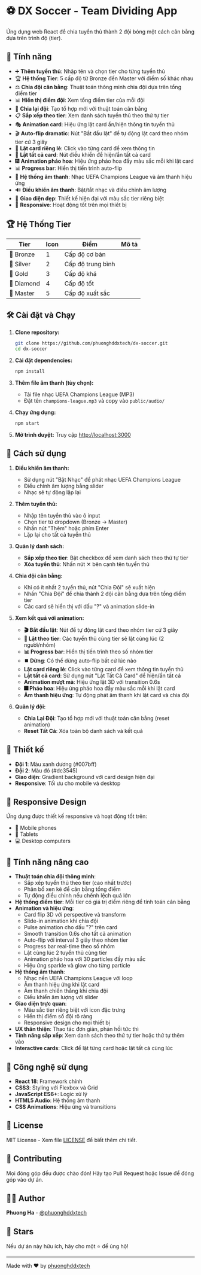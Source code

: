 # ⚽ DX Soccer - Team Dividing App

Ứng dụng web React để chia tuyển thủ thành 2 đội bóng một cách cân bằng dựa trên trình độ (tier).

## 🚀 Tính năng

- ➕ **Thêm tuyển thủ**: Nhập tên và chọn tier cho từng tuyển thủ
- 🏆 **Hệ thống Tier**: 5 cấp độ từ Bronze đến Master với điểm số khác nhau
- ⚖️ **Chia đội cân bằng**: Thuật toán thông minh chia đội dựa trên tổng điểm tier
- 📊 **Hiển thị điểm đội**: Xem tổng điểm tier của mỗi đội
- 🔄 **Chia lại đội**: Tạo tổ hợp mới với thuật toán cân bằng
- 📋 **Sắp xếp theo tier**: Xem danh sách tuyển thủ theo thứ tự tier
- 🎭 **Animation card**: Hiệu ứng lật card ẩn/hiện thông tin tuyển thủ
- 🎬 **Auto-flip dramatic**: Nút "Bắt đầu lật" để tự động lật card theo nhóm tier cứ 3 giây
- 🎯 **Lật card riêng lẻ**: Click vào từng card để xem thông tin
- 🎪 **Lật tất cả card**: Nút điều khiển để hiện/ẩn tất cả card
- 🎆 **Animation pháo hoa**: Hiệu ứng pháo hoa đầy màu sắc mỗi khi lật card
- 📊 **Progress bar**: Hiển thị tiến trình auto-flip
- 🎵 **Hệ thống âm thanh**: Nhạc UEFA Champions League và âm thanh hiệu ứng
- 🔊 **Điều khiển âm thanh**: Bật/tắt nhạc và điều chỉnh âm lượng
- 🎨 **Giao diện đẹp**: Thiết kế hiện đại với màu sắc tier riêng biệt
- 📱 **Responsive**: Hoạt động tốt trên mọi thiết bị

## 🏆 Hệ Thống Tier

| Tier | Icon | Điểm | Mô tả |
|------|------|------|-------|
| 🥉 Bronze | 1 | Cấp độ cơ bản |
| 🥈 Silver | 2 | Cấp độ trung bình |
| 🥇 Gold | 3 | Cấp độ khá |
| 💎 Diamond | 4 | Cấp độ tốt |
| 👑 Master | 5 | Cấp độ xuất sắc |

## 🛠️ Cài đặt và Chạy

1. **Clone repository:**
   ```bash
   git clone https://github.com/phuonghddxtech/dx-soccer.git
   cd dx-soccer
   ```

2. **Cài đặt dependencies:**
   ```bash
   npm install
   ```

3. **Thêm file âm thanh (tùy chọn):**
   - Tải file nhạc UEFA Champions League (MP3)
   - Đặt tên `champions-league.mp3` và copy vào `public/audio/`

4. **Chạy ứng dụng:**
   ```bash
   npm start
   ```

5. **Mở trình duyệt:**
   Truy cập [http://localhost:3000](http://localhost:3000)

## 📖 Cách sử dụng

1. **Điều khiển âm thanh:**
   - Sử dụng nút "Bật Nhạc" để phát nhạc UEFA Champions League
   - Điều chỉnh âm lượng bằng slider
   - Nhạc sẽ tự động lặp lại

2. **Thêm tuyển thủ:**
   - Nhập tên tuyển thủ vào ô input
   - Chọn tier từ dropdown (Bronze → Master)
   - Nhấn nút "Thêm" hoặc phím Enter
   - Lặp lại cho tất cả tuyển thủ

3. **Quản lý danh sách:**
   - **Sắp xếp theo tier**: Bật checkbox để xem danh sách theo thứ tự tier
   - **Xóa tuyển thủ**: Nhấn nút ✕ bên cạnh tên tuyển thủ

4. **Chia đội cân bằng:**
   - Khi có ít nhất 2 tuyển thủ, nút "Chia Đội" sẽ xuất hiện
   - Nhấn "Chia Đội" để chia thành 2 đội cân bằng dựa trên tổng điểm tier
   - Các card sẽ hiển thị với dấu "?" và animation slide-in

5. **Xem kết quả với animation:**
   - **🎬 Bắt đầu lật**: Nút để tự động lật card theo nhóm tier cứ 3 giây
   - **👑 Lật theo tier**: Các tuyển thủ cùng tier sẽ lật cùng lúc (2 người/nhóm)
   - **📊 Progress bar**: Hiển thị tiến trình theo số nhóm tier
   - **⏹️ Dừng**: Có thể dừng auto-flip bất cứ lúc nào
   - **Lật card riêng lẻ**: Click vào từng card để xem thông tin tuyển thủ
   - **Lật tất cả card**: Sử dụng nút "Lật Tất Cả Card" để hiện/ẩn tất cả
   - **Animation mượt mà**: Hiệu ứng lật 3D với transition 0.6s
   - **🎆 Pháo hoa**: Hiệu ứng pháo hoa đầy màu sắc mỗi khi lật card
   - **Âm thanh hiệu ứng**: Tự động phát âm thanh khi lật card và chia đội

6. **Quản lý đội:**
   - **Chia Lại Đội**: Tạo tổ hợp mới với thuật toán cân bằng (reset animation)
   - **Reset Tất Cả**: Xóa toàn bộ danh sách và kết quả

## 🎨 Thiết kế

- **Đội 1**: Màu xanh dương (#007bff)
- **Đội 2**: Màu đỏ (#dc3545)
- **Giao diện**: Gradient background với card design hiện đại
- **Responsive**: Tối ưu cho mobile và desktop

## 📱 Responsive Design

Ứng dụng được thiết kế responsive và hoạt động tốt trên:
- 📱 Mobile phones
- 📱 Tablets  
- 💻 Desktop computers

## 🎯 Tính năng nâng cao

- **Thuật toán chia đội thông minh**: 
  - Sắp xếp tuyển thủ theo tier (cao nhất trước)
  - Phân bổ xen kẽ để cân bằng tổng điểm
  - Tự động điều chỉnh nếu chênh lệch quá lớn
- **Hệ thống điểm tier**: Mỗi tier có giá trị điểm riêng để tính toán cân bằng
- **Animation và hiệu ứng**: 
  - Card flip 3D với perspective và transform
  - Slide-in animation khi chia đội
  - Pulse animation cho dấu "?" trên card
  - Smooth transition 0.6s cho tất cả animation
  - Auto-flip với interval 3 giây theo nhóm tier
  - Progress bar real-time theo số nhóm
  - Lật cùng lúc 2 tuyển thủ cùng tier
  - Animation pháo hoa với 30 particles đầy màu sắc
  - Hiệu ứng sparkle và glow cho từng particle
- **Hệ thống âm thanh**: 
  - Nhạc nền UEFA Champions League với loop
  - Âm thanh hiệu ứng khi lật card
  - Âm thanh chiến thắng khi chia đội
  - Điều khiển âm lượng với slider
- **Giao diện trực quan**: 
  - Màu sắc tier riêng biệt với icon đặc trưng
  - Hiển thị điểm số đội rõ ràng
  - Responsive design cho mọi thiết bị
- **UX thân thiện**: Thao tác đơn giản, phản hồi tức thì
- **Tính năng sắp xếp**: Xem danh sách theo thứ tự tier hoặc thứ tự thêm vào
- **Interactive cards**: Click để lật từng card hoặc lật tất cả cùng lúc

## 🔧 Công nghệ sử dụng

- **React 18**: Framework chính
- **CSS3**: Styling với Flexbox và Grid
- **JavaScript ES6+**: Logic xử lý
- **HTML5 Audio**: Hệ thống âm thanh
- **CSS Animations**: Hiệu ứng và transitions

## 📄 License

MIT License - Xem file [LICENSE](LICENSE) để biết thêm chi tiết.

## 🤝 Contributing

Mọi đóng góp đều được chào đón! Hãy tạo Pull Request hoặc Issue để đóng góp vào dự án.

## 👨‍💻 Author

**Phuong Ha** - [@phuonghddxtech](https://github.com/phuonghddxtech)

## 🌟 Stars

Nếu dự án này hữu ích, hãy cho một ⭐ để ủng hộ!

---

Made with ❤️ by [phuonghddxtech](https://github.com/phuonghddxtech)